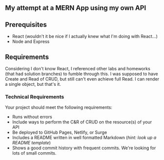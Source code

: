 ## My attempt at a MERN App using my own API

## Prerequisites

- React (wouldn't it be nice if I actually knew what I'm doing with React...)
- Node and Express

## Requirements

Considering I don't know React, I referenced other labs and homeworks (that had solution branches) to fumble through this. I was supposed to have Create and Read of CRUD, but still can't even achieve full Read. I can render a single object, but that's it.

### Technical Requirements

Your project should meet the following requirements:

- Runs without errors
- Include ways to perform the C&R of CRUD on the resource(s) of your API
- Be deployed to GitHub Pages, Netlify, or Surge
- Includes a README written in well formatted Markdown (_hint: look up a README
  template_)
- Shows a good commit history with frequent commits. We're looking for lots of
  small commits.

